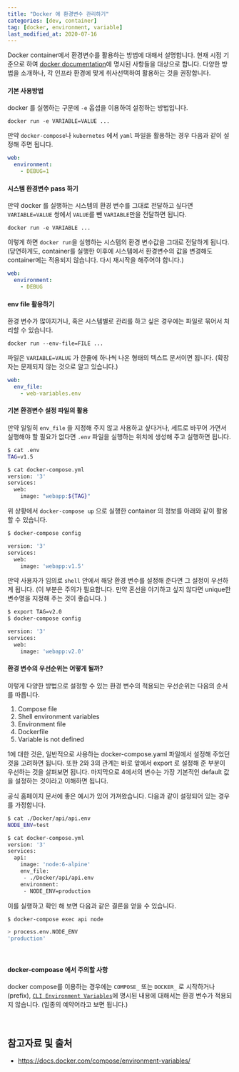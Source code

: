 ```yaml
---
title: "Docker 에 환경변수 관리하기"
categories: [dev, container]
tag: [docker, environment, variable]
last_modified_at: 2020-07-16
---
```

Docker container에서 환경변수를 활용하는 방법에 대해서 설명합니다. 현재 시점 기준으로 하여 [docker documentation](https://docs.docker.com/compose/environment-variables/)에 명시된 사항들을 대상으로 합니다. 다양한 방법을 소개하나, 각 인프라 환경에 맞게 취사선택하여 활용하는 것을 권장합니다.

#### 기본 사용방법

docker 를 실행하는 구문에 `-e` 옵셥을 이용하여 설정하는 방법입니다. 

`docker run -e VARIABLE=VALUE ...`

만약 `docker-compose`나 `kubernetes` 에서 `yaml` 파일을 활용하는 경우 다음과 같이 설정해 주면 됩니다.
  
```yaml
web:
  environment:
    - DEBUG=1
```

#### 시스템 환경변수 pass 하기

만약 docker 를 실행하는 시스템의 환경 변수를 그대로 전달하고 싶다면 `VARIABLE=VALUE` 쌍에서 `VALUE`를 뺀 `VARIABLE`만을 전달하면 됩니다. 

`docker run -e VARIABLE ...` 

이렇게 하면 `docker run`을 실행하는 시스템의 환경 변수값을 그대로 전달하게 됩니다. (당연하게도, container를 실행한 이후에 시스템에서 환경변수의 값을 변경해도 container에는 적용되지 않습니다. 다시 재시작을 해주어야 합니다.)

```yaml
web:
  environment:
    - DEBUG
```

#### env file 활용하기

환경 변수가 많아지거나, 혹은 시스템별로 관리를 하고 싶은 경우에는 파일로 묶어서 처리할 수 있습니다. 

`docker run --env-file=FILE ...`

파일은 `VARIABLE=VALUE` 가 한줄에 하나씩 나온 형태의 텍스트 문서이면 됩니다. (확장자는 문제되지 않는 것으로 알고 있습니다.)

```yaml
web:
  env_file:
    - web-variables.env
```

#### 기본 환경변수 설정 파일의 활용

만약 일일히 `env_file` 을 지정해 주지 않고 사용하고 싶다거나, 세트로 바꾸어 가면서 실행해야 할 필요가 없다면 `.env` 파일을 실행하는 위치에 생성해 주고 실행하면 됩니다. 

```bash
$ cat .env
TAG=v1.5

$ cat docker-compose.yml
version: '3'
services:
  web:
    image: "webapp:${TAG}"
```

위 상황에서 `docker-compose up` 으로 실행한 container 의 정보를 아래와 같이 활용할 수 있습니다. 

```bash
$ docker-compose config

version: '3'
services:
  web:
    image: 'webapp:v1.5'
```

만약 사용자가 임의로 `shell` 안에서 해당 환경 변수를 설정해 준다면 그 설정이 우선하게 됩니다. (이 부분은 주의가 필요합니다. 만약 혼선을 야기하고 싶지 않다면 unique한 변수명을 지정해 주는 것이 좋습니다. )

```bash
$ export TAG=v2.0
$ docker-compose config

version: '3'
services:
  web:
    image: 'webapp:v2.0'
```

#### 환경 변수의 우선순위는 어떻게 될까?

이렇게 다양한 방법으로 설정할 수 있는 환경 변수의 적용되는 우선순위는 다음의 순서를 따릅니다. 

1. Compose file
2. Shell environment variables
3. Environment file
4. Dockerfile
5. Variable is not defined

1에 대한 것은, 일반적으로 사용하는 docker-compose.yaml 파일에서 설정해 주었던 것을 고려하면 됩니다. 또한 2와 3의 관계는 바로 앞에서 export 로 설정해 준 부분이 우선하는 것을 살펴보면 됩니다. 마지막으로 4에서의 변수는 가장 기본적인 default 값을 설정하는 것이라고 이해하면 됩니다. 

공식 홈페이지 문서에 좋은 예시가 있어 가져왔습니다. 다음과 같이 설정되어 있는 경우를 가정합니다. 

```bash
$ cat ./Docker/api/api.env
NODE_ENV=test

$ cat docker-compose.yml
version: '3'
services:
  api:
    image: 'node:6-alpine'
    env_file:
     - ./Docker/api/api.env
    environment:
     - NODE_ENV=production
```

이를 실행하고 확인 해 보면 다음과 같은 결론을 얻을 수 있습니다.

```bash
$ docker-compose exec api node

> process.env.NODE_ENV
'production'
```

<br/>

#### docker-compoase 에서 주의할 사항

docker compose를 이용하는 경우에는 `COMPOSE_` 또는 `DOCKER_` 로 시작하거나(prefix), [`CLI Environment Variables`](https://docs.docker.com/compose/reference/envvars/)에 명시된 내용에 대해서는 환경 변수가 적용되지 않습니다. (일종의 예약어라고 보면 됩니다.)

<br/>

## 참고자료 및 출처

- <https://docs.docker.com/compose/environment-variables/>